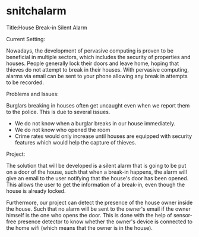 # snitchalarm

Title:House Break-in Silent Alarm


Current Setting:

Nowadays, the development of pervasive computing is proven to be beneficial in multiple sectors, which includes the security of properties and houses. People generally lock their doors and leave home, hoping that thieves do not attempt to break in their houses. With pervasive computing, alarms via email can be sent to your phone allowing any break in attempts to be recorded. 


Problems and Issues:

Burglars breaking in houses often get uncaught even when we report them to the police. This is due to several issues.
- We do not know when a burglar breaks in our house immediately.
- We do not know who opened the room
- Crime rates would only increase until houses are equipped with security features which would help the capture of thieves.


Project:

The solution that will be developed is a silent alarm that is going to be put on a door of the house, such that when a break-in happens, the alarm will give an email to the user notifying that the house's door has been opened. This allows the user to get the information of a break-in, even though the house is already locked. 

Furthermore, our project can detect the presence of the house owner inside the house. Such that no alarm will be sent to the owner's email if the owner himself is the one who opens the door. This is done with the help of sensor-free presence detector to know whether the owner's device is connected to the home wifi (which means that the owner is in the house).

 
